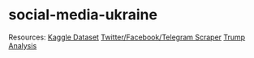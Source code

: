 # social-media-ukraine

Resources:
[Kaggle Dataset](https://www.kaggle.com/datasets/bwandowando/ukraine-russian-crisis-twitter-dataset-1-2-m-rows/code?resource=download)
[Twitter/Facebook/Telegram Scraper](https://github.com/JustAnotherArchivist/snscrape)
[Trump Analysis](http://varianceexplained.org/r/trump-tweets/)
